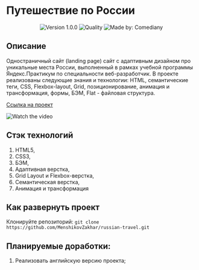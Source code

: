 # Путешествие по России
<p align="center">
    <img alt="Version 1.0.0" src="https://img.shields.io/badge/version-1.0.0-blue" />
    <img alt="Quality" src="https://img.shields.io/badge/status-release-orange.svg" >
    <img alt="Made by: Comediany" src="https://img.shields.io/badge/made%20by-MenshikovZakhar-blue" />
</p>

## Описание

Одностраничный сайт (landing page) сайт с адаптивным дизайном про уникальные места России,
выполненный в рамках учебной программы Яндекс.Практикум по специальности веб-разработчик.
В проекте реализованы следующие знания и технологии: HTML, семантические теги, CSS, Flexbox-layout, 
Grid, позиционирование, анимация и трансформация, формы, БЭМ, Flat - файловая структура.


[Ссылка на проект](https://menshikovzakhar.github.io/russian-travel/)

![Watch the video](./preview.gif)
## Стэк технологий

1. HTML5, 
2. CSS3,
3. БЭМ,
4. Адаптивная верстка, 
5. Grid Layout и Flexbox-верстка,
6. Семантическая верстка,
7. Анимация и трансформация

## Как развернуть проект

Клонируйте репозиторий:
`git clone https://github.com/MenshikovZakhar/russian-travel.git`

## Планируемые доработки:
1. Реализовать английскую версию проекта;
